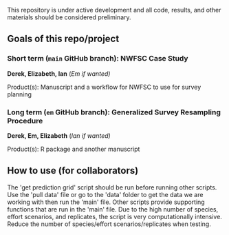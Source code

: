 This repository is under active development and all code, results, and
other materials should be considered preliminary.

## Goals of this repo/project

### Short term (`main` GitHub branch): NWFSC Case Study

**Derek, Elizabeth, Ian** (*Em if wanted)*

Product(s): Manuscript and a workflow for NWFSC to use for survey
planning

### Long term (`em` GitHub branch): Generalized Survey Resampling Procedure

**Derek, Em, Elizabeth** (*Ian if wanted)*

Product(s): R package and another manuscript

## How to use (for collaborators)

The 'get prediction grid' script should be run before running other
scripts. Use the 'pull data' file or go to the 'data' folder to get the
data we are working with then run the 'main' file. Other scripts provide
supporting functions that are run in the 'main' file. Due to the high
number of species, effort scenarios, and replicates, the script is very
computationally intensive. Reduce the number of species/effort
scenarios/replicates when testing.
